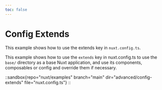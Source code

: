 ```yaml
---
toc: false
---
```


# Config Extends

This example shows how to use the extends key in `nuxt.config.ts`.

This example shows how to use the `extends` key in nuxt.config.ts to use the `base/` directory as a base Nuxt application, and use its components, composables or config and override them if necessary.

::sandbox{repo="nuxt/examples" branch="main" dir="advanced/config-extends" file="nuxt.config.ts"}
::
